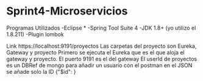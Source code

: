 # Sprint4-Microservicios

Programas Utilizados
-Eclipse *
-Spring Tool Suite 4
-JDK 1.8+ (yo utilizo el 1.8.211)
-Plugin lombok


Link
https://localhost:9191/proyectos
Las carpetas del proyecto son Eureka, Gateway y proyecto
Primero se ejecuta el Eureka que es el que aloja el gateway y proyecto. El puerto 9191 es el del gateway
El userId de proyectos es un DBRef de mongo para añadir un usuario con el postman en el JSON se añade solo la ID {"$id": <id del participante>}
